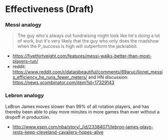 
# Effectiveness (Draft)

### Messi analogy
> The guy who's always out fundraising might look like he's doing a lot of work, but it's very likely that the guy who only does the roadshow when the P_success is high will outperform the jackrabbit.

- https://fivethirtyeight.com/features/messi-walks-better-than-most-players-run/
- reddit: https://www.reddit.com/r/dataisbeautiful/comments/89aruc/lionel_messis_efficiency_he_runs_fewer_meters/
and HN discussion: https://news.ycombinator.com/item?id=17329143


### Lebron analogy 
LeBron James moves slower than 99% of all rotation players, and has thereby been able to play more minutes in more games than ever without a dropoff in production. 
- http://www.espn.com/nba/story/_/id/23384071/lebron-james-plays-rests-keep-cleveland-cavaliers-hopes-alive